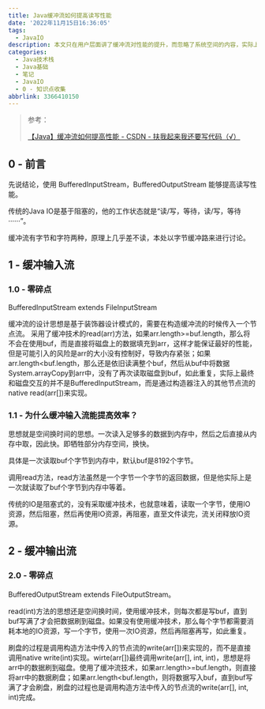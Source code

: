 ```yaml
---
title: Java缓冲流如何提高读写性能
date: '2022年11月15日16:36:05'
tags:
  - JavaIO
description: 本文只在用户层面讲了缓冲流对性能的提升，而忽略了系统空间的内容，实际上应该从用户空间和系统空间两部分来进行分析。后续抽时间进行完善。
categories:
  - Java技术栈
  - Java基础
  - 笔记
  - JavaIO
  - 0 - 知识点收集
abbrlink: 3366410150
---
```


>   参考：
>
>   [【Java】缓冲流如何提高性能 - CSDN - 扶我起来我还要写代码（√）](https://blog.csdn.net/reliveIT/article/details/45819529)

## 0 - 前言

先说结论，使用 BufferedInputStream，BufferedOutputStream 能够提高读写性能。

传统的Java IO是基于阻塞的，他的工作状态就是“读/写，等待，读/写，等待······”。

缓冲流有字节和字符两种，原理上几乎差不读，本处以字节缓冲路来进行讨论。

## 1 - 缓冲输入流

### 1.0 - 零碎点

BufferedInputStream extends FileInputStream



缓冲流的设计思想是基于装饰器设计模式的，需要在构造缓冲流的时候传入一个节点流。 采用了缓冲技术的read(arr)方法，如果arr.length>=buf.length，那么将不会在使用buf，而是直接将磁盘上的数据填充到arr，这样才能保证最好的性能，但是可能引入的风险是arr的大小没有控制好，导致内存紧张；如果arr.length<buf.length，那么还是依旧读满整个buf，然后从buf中将数据System.arrayCopy到arr中，没有了再次读取磁盘到buf，如此重复，实际上最终和磁盘交互的并不是BufferedInputStream，而是通过构造器注入的其他节点流的native read(arr[])来实现。



### 1.1 - 为什么缓冲输入流能提高效率？

思想就是空间换时间的思想。一次读入足够多的数据到内存中，然后之后直接从内存中取，因此快。即牺牲部分内存空间，换快。

具体是一次读取buf个字节到内存中，默认buf是8192个字节。

调用read方法，read方法虽然是一个字节一个字节的返回数据，但是他实际上是一次就读取了buf个字节到内存中等着。

传统的IO是阻塞式的，没有采取缓冲技术，也就意味着，读取一个字节，使用IO资源，然后阻塞，然后再使用IO资源，再阻塞，直至文件读完，流关闭释放IO资源。



## 2 - 缓冲输出流

### 2.0 - 零碎点

BufferedOutputStream extends FileOutputStream。



read(int)方法的思想还是空间换时间，使用缓冲技术，则每次都是写buf，直到buf写满了才会把数据刷到磁盘。如果没有使用缓冲技术，那么每个字节都需要消耗本地的IO资源，写一个字节，使用一次IO资源，然后再阻塞再写，如此重复。



刷盘的过程是调用构造方法中传入的节点流的write(arr[])来实现的，而不是直接调用native write(int)实现。wirte(arr[])最终调用write(arr[], int, int)，思想是将arr中的数据刷到磁盘。使用了缓冲流技术，如果arr.length>=buf.length，则直接将arr中的数据刷盘；如果arr.length<buf.length，则将数据写入buf，直到buf写满了才会刷盘，刷盘的过程也是调用构造方法中传入的节点流的write(arr[], int, int)完成。




